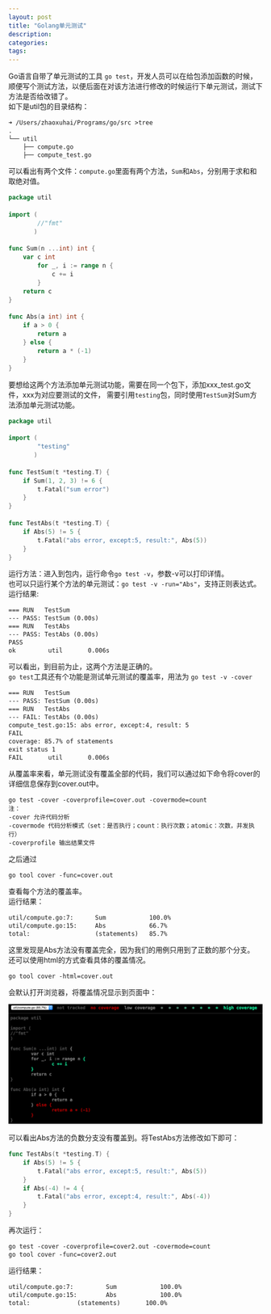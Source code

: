 ```yaml
---
layout: post
title: "Golang单元测试"
description: 
categories:
tags: 
---
```


Go语言自带了单元测试的工具 `go test`，开发人员可以在给包添加函数的时候，顺便写个测试方法，以便后面在对该方法进行修改的时候运行下单元测试，测试下方法是否给改错了。    
如下是util包的目录结构：

    ➜ /Users/zhaoxuhai/Programs/go/src >tree
    .
    └── util
        ├── compute.go
        ├── compute_test.go

可以看出有两个文件：`compute.go`里面有两个方法，`Sum`和`Abs`，分别用于求和和取绝对值。

``` go
package util

import (
        //"fmt"
       )

func Sum(n ...int) int {
    var c int
        for _, i := range n {
            c += i
        }
    return c
}

func Abs(a int) int {
    if a > 0 {
        return a
    } else {
        return a * (-1)
    }
}
```

要想给这两个方法添加单元测试功能，需要在同一个包下，添加xxx_test.go文件，xxx为对应要测试的文件， 
需要引用`testing`包，同时使用`TestSum`对Sum方法添加单元测试功能。

``` go
package util

import (
        "testing"
       )

func TestSum(t *testing.T) {
    if Sum(1, 2, 3) != 6 {
        t.Fatal("sum error")
    }
}

func TestAbs(t *testing.T) {
    if Abs(5) != 5 {
        t.Fatal("abs error, except:5, result:", Abs(5))
    }
}
```

运行方法：进入到包内，运行命令`go test -v`，参数-v可以打印详情。    
也可以只运行某个方法的单元测试：`go test -v -run="Abs"`，支持正则表达式。    
运行结果:

    === RUN   TestSum
    --- PASS: TestSum (0.00s)
    === RUN   TestAbs
    --- PASS: TestAbs (0.00s)
    PASS
    ok         util       0.006s

可以看出，到目前为止，这两个方法是正确的。    
`go test`工具还有个功能是测试单元测试的覆盖率，用法为 `go test -v -cover`

    === RUN   TestSum
    --- PASS: TestSum (0.00s)
    === RUN   TestAbs
    --- FAIL: TestAbs (0.00s)
    compute_test.go:15: abs error, except:4, result: 5
    FAIL
    coverage: 85.7% of statements
    exit status 1
    FAIL       util       0.006s

从覆盖率来看，单元测试没有覆盖全部的代码，我们可以通过如下命令将cover的详细信息保存到cover.out中。

    go test -cover -coverprofile=cover.out -covermode=count
    注：
    -cover 允许代码分析
    -covermode 代码分析模式（set：是否执行；count：执行次数；atomic：次数，并发执行）
    -coverprofile 输出结果文件

之后通过

    go tool cover -func=cover.out

查看每个方法的覆盖率。    
运行结果：

    util/compute.go:7:      Sum            100.0%
    util/compute.go:15:     Abs            66.7%
    total:                  (statements)   85.7%

这里发现是Abs方法没有覆盖完全，因为我们的用例只用到了正数的那个分支。    
还可以使用html的方式查看具体的覆盖情况。 

    go tool cover -html=cover.out

会默认打开浏览器，将覆盖情况显示到页面中：


<center>
<img src="/images/cover_html.png">
</center>

可以看出Abs方法的负数分支没有覆盖到。将TestAbs方法修改如下即可：

``` go
func TestAbs(t *testing.T) {
    if Abs(5) != 5 {
        t.Fatal("abs error, except:5, result:", Abs(5))
    }
    if Abs(-4) != 4 {
        t.Fatal("abs error, except:4, result:", Abs(-4))
    }
}
```

再次运行：

    go test -cover -coverprofile=cover2.out -covermode=count
    go tool cover -func=cover2.out

运行结果：

    util/compute.go:7:         Sum            100.0%
    util/compute.go:15:        Abs            100.0%
    total:             (statements)       100.0%


